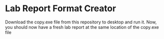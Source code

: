 # Lab Report Format Creator

Download the copy.exe file from this repository to desktop and run it.
Now, you should now have a fresh lab report at the same location of the copy.exe file